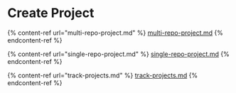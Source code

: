 # Create Project

{% content-ref url="multi-repo-project.md" %}
[multi-repo-project.md](multi-repo-project.md)
{% endcontent-ref %}

{% content-ref url="single-repo-project.md" %}
[single-repo-project.md](single-repo-project.md)
{% endcontent-ref %}

{% content-ref url="track-projects.md" %}
[track-projects.md](track-projects.md)
{% endcontent-ref %}
